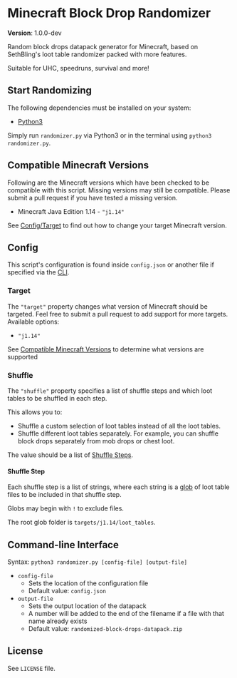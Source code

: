 # Minecraft Block Drop Randomizer

**Version**: 1.0.0-dev

Random block drops datapack generator for Minecraft, based on SethBling's loot table randomizer packed with more features.

Suitable for UHC, speedruns, survival and more!

## Start Randomizing

The following dependencies must be installed on your system:
 - [Python3](https://www.python.org/downloads/)

Simply run `randomizer.py` via Python3 or in the terminal using `python3 randomizer.py`.

## Compatible Minecraft Versions

Following are the Minecraft versions which have been checked to be compatible with this script. Missing versions may still be compatible. Please submit a pull request if you have tested a missing version.

 - Minecraft Java Edition 1.14 - `"j1.14"`

See [Config/Target](#target) to find out how to change your target Minecraft version.

## Config

This script's configuration is found inside `config.json` or another file if specified via the [CLI](#command-line-interface).

### Target

The `"target"` property changes what version of Minecraft should be targeted. Feel free to submit a pull request to add support for more targets. Available options:

 - `"j1.14"`

See [Compatible Minecraft Versions](#compatible-minecraft-versions) to determine what versions are supported

### Shuffle

The `"shuffle"` property specifies a list of shuffle steps and which loot tables to be shuffled in each step.

This allows you to:

 - Shuffle a custom selection of loot tables instead of all the loot tables.
 - Shuffle different loot tables separately. For example, you can shuffle block drops separately from mob drops or chest loot.

The value should be a list of [Shuffle Steps](#shuffle-step).

#### Shuffle Step

Each shuffle step is a list of strings, where each string is a [glob](https://en.wikipedia.org/wiki/Glob_%28programming%29) of loot table files to be included in that shuffle step.

Globs may begin with `!` to exclude files.

The root glob folder is `targets/j1.14/loot_tables`.

## Command-line Interface

Syntax: `python3 randomizer.py [config-file] [output-file]`

 - `config-file`
   - Sets the location of the configuration file
   - Default value: `config.json`
 - `output-file`
   - Sets the output location of the datapack
   - A number will be added to the end of the filename if a file with that name already exists
   - Default value: `randomized-block-drops-datapack.zip`

## License

See `LICENSE` file.
